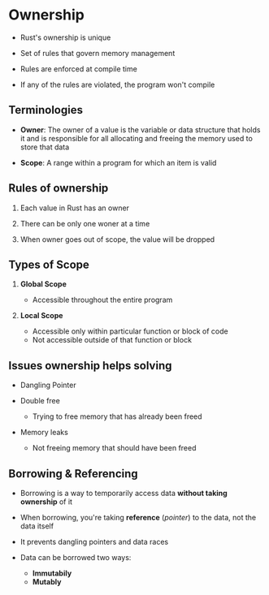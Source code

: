 # Ownership

- Rust's ownership is unique

- Set of rules that govern memory management

- Rules are enforced at compile time

- If any of the rules are violated, the program won't compile

## Terminologies

- **Owner**: The owner of a value is the variable or data structure that
  holds it and is responsible for all allocating and freeing the memory
  used to store that data

- **Scope**: A range within a program for which an item is valid

## Rules of ownership

1. Each value in Rust has an owner

2. There can be only one woner at a time

3. When owner goes out of scope, the value will be dropped

## Types of Scope

1. **Global Scope**

   - Accessible throughout the entire program

2. **Local Scope**

   - Accessible only within particular function or block of code
   - Not accessible outside of that function or block

## Issues ownership helps solving

- Dangling Pointer

- Double free

  - Trying to free memory that has already been freed

- Memory leaks
  - Not freeing memory that should have been freed

## Borrowing & Referencing

- Borrowing is a way to temporarily access data **without taking ownership** of it

- When borrowing, you're taking **reference** (_pointer_) to the data, not the data itself

- It prevents dangling pointers and data races

- Data can be borrowed two ways:
  - **Immutabily**
  - **Mutably**
